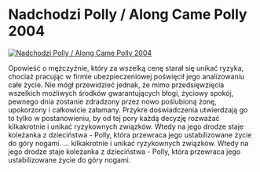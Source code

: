 Nadchodzi Polly / Along Came Polly 2004 
=============
[![Nadchodzi Polly / Along Came Polly 2004 ](http://vidos.pl/images/player.gif)](http://vidos.pl/nadchodzi-polly-along-came-polly-2004)

 Opowieść o mężczyźnie, który za wszelką cenę starał się unikać ryzyka, chociaż pracując w firmie ubezpieczeniowej poświęcił jego analizowaniu całe życie. Nie mógł przewidzieć jednak, że mimo przedsięwzięcia wszelkich możliwych środków gwarantujących błogi, życiowy spokój, pewnego dnia zostanie zdradzony przez nowo poślubioną żonę, upokorzony i całkowicie załamany. Przykre doświadczenia utwierdzają go to tylko w postanowieniu, by od tej pory każdą decyzję rozważać kilkakrotnie i unikać ryzykownych związków. Wtedy na jego drodze staje koleżanka z dzieciństwa - Polly, która przewraca jego ustabilizowane życie do góry nogami.   ... kilkakrotnie i unikać ryzykownych związków. Wtedy na jego drodze staje koleżanka z dzieciństwa - Polly, która przewraca jego ustabilizowane życie do góry nogami.
